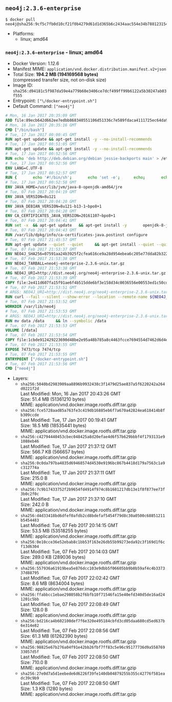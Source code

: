 ## `neo4j:2.3.6-enterprise`

```console
$ docker pull neo4j@sha256:9cf5c7fb0d10cf21f0b4279d61d1d365b6c2434aac554e34b7881231548ff555
```

-	Platforms:
	-	linux; amd64

### `neo4j:2.3.6-enterprise` - linux; amd64

-	Docker Version: 1.12.6
-	Manifest MIME: `application/vnd.docker.distribution.manifest.v2+json`
-	Total Size: **194.2 MB (194169568 bytes)**  
	(compressed transfer size, not on-disk size)
-	Image ID: `sha256:d94181c5f987da59e4a779b60e3406ce7dcf499ff99b6122a5b30247ab03f555`
-	Entrypoint: `["\/docker-entrypoint.sh"]`
-	Default Command: `["neo4j"]`

```dockerfile
# Mon, 16 Jan 2017 20:35:09 GMT
ADD file:89ecb642d662ee7edbb868340551106d51336c7e589fdaca4111725ec64da957 in / 
# Mon, 16 Jan 2017 20:35:16 GMT
CMD ["/bin/bash"]
# Tue, 17 Jan 2017 00:00:45 GMT
RUN apt-get update && apt-get install -y --no-install-recommends 		ca-certificates 		curl 		wget 	&& rm -rf /var/lib/apt/lists/*
# Tue, 17 Jan 2017 00:51:05 GMT
RUN apt-get update && apt-get install -y --no-install-recommends 		bzip2 		unzip 		xz-utils 	&& rm -rf /var/lib/apt/lists/*
# Tue, 17 Jan 2017 00:52:56 GMT
RUN echo 'deb http://deb.debian.org/debian jessie-backports main' > /etc/apt/sources.list.d/jessie-backports.list
# Tue, 17 Jan 2017 00:52:56 GMT
ENV LANG=C.UTF-8
# Tue, 17 Jan 2017 00:52:57 GMT
RUN { 		echo '#!/bin/sh'; 		echo 'set -e'; 		echo; 		echo 'dirname "$(dirname "$(readlink -f "$(which javac || which java)")")"'; 	} > /usr/local/bin/docker-java-home 	&& chmod +x /usr/local/bin/docker-java-home
# Tue, 17 Jan 2017 00:52:58 GMT
ENV JAVA_HOME=/usr/lib/jvm/java-8-openjdk-amd64/jre
# Tue, 07 Feb 2017 20:04:19 GMT
ENV JAVA_VERSION=8u121
# Tue, 07 Feb 2017 20:04:20 GMT
ENV JAVA_DEBIAN_VERSION=8u121-b13-1~bpo8+1
# Tue, 07 Feb 2017 20:04:20 GMT
ENV CA_CERTIFICATES_JAVA_VERSION=20161107~bpo8+1
# Tue, 07 Feb 2017 20:04:41 GMT
RUN set -x 	&& apt-get update 	&& apt-get install -y 		openjdk-8-jre-headless="$JAVA_DEBIAN_VERSION" 		ca-certificates-java="$CA_CERTIFICATES_JAVA_VERSION" 	&& rm -rf /var/lib/apt/lists/* 	&& [ "$JAVA_HOME" = "$(docker-java-home)" ]
# Tue, 07 Feb 2017 20:04:43 GMT
RUN /var/lib/dpkg/info/ca-certificates-java.postinst configure
# Tue, 07 Feb 2017 21:45:57 GMT
RUN apt-get update --quiet --quiet     && apt-get install --quiet --quiet --no-install-recommends lsof     && rm -rf /var/lib/apt/lists/*
# Tue, 07 Feb 2017 21:53:37 GMT
ENV NEO4J_SHA256=07591aa24b3925f2cfea616ce9a28d954ebea6c205e77dda82b322238d1dbc3f
# Tue, 07 Feb 2017 21:53:38 GMT
ENV NEO4J_TARBALL=neo4j-enterprise-2.3.6-unix.tar.gz
# Tue, 07 Feb 2017 21:53:38 GMT
ARG NEO4J_URI=http://dist.neo4j.org/neo4j-enterprise-2.3.6-unix.tar.gz
# Tue, 07 Feb 2017 21:53:39 GMT
COPY file:2e411d607fa15f91ae6f4b515dde6bf3e158d34c0036556e00553ed1c50cd63d in /tmp/ 
# Tue, 07 Feb 2017 21:53:51 GMT
# ARGS: NEO4J_URI=http://dist.neo4j.org/neo4j-enterprise-2.3.6-unix.tar.gz
RUN curl --fail --silent --show-error --location --remote-name ${NEO4J_URI}     && echo "${NEO4J_SHA256} ${NEO4J_TARBALL}" | sha256sum --check --quiet -     && tar --extract --file ${NEO4J_TARBALL} --directory /var/lib     && mv /var/lib/neo4j-* /var/lib/neo4j     && rm ${NEO4J_TARBALL}
# Tue, 07 Feb 2017 21:53:52 GMT
WORKDIR /var/lib/neo4j
# Tue, 07 Feb 2017 21:53:53 GMT
# ARGS: NEO4J_URI=http://dist.neo4j.org/neo4j-enterprise-2.3.6-unix.tar.gz
RUN mv data /data     && ln --symbolic /data
# Tue, 07 Feb 2017 21:53:53 GMT
VOLUME [/data]
# Tue, 07 Feb 2017 21:53:54 GMT
COPY file:1cbde912429223690d48be2e95a48b785a8c4463fcce7694554d7462d6d4eaae in /docker-entrypoint.sh 
# Tue, 07 Feb 2017 21:53:55 GMT
EXPOSE 7473/tcp 7474/tcp
# Tue, 07 Feb 2017 21:53:55 GMT
ENTRYPOINT ["/docker-entrypoint.sh"]
# Tue, 07 Feb 2017 21:53:56 GMT
CMD ["neo4j"]
```

-	Layers:
	-	`sha256:5040bd2983909aa8896b9932438c3f1479d25ae837a5f6220242a264d0221f2d`  
		Last Modified: Mon, 16 Jan 2017 20:43:26 GMT  
		Size: 51.4 MB (51361210 bytes)  
		MIME: application/vnd.docker.image.rootfs.diff.tar.gzip
	-	`sha256:fce5728aad85a763fe3c419db16885eb6f7a670a42824ea618414b8fb309ccde`  
		Last Modified: Tue, 17 Jan 2017 00:19:41 GMT  
		Size: 18.5 MB (18535441 bytes)  
		MIME: application/vnd.docker.image.rootfs.diff.tar.gzip
	-	`sha256:c42794440453cbec048425a8d20efae4d6f57b629bbbf4f1793131e91088eb46`  
		Last Modified: Tue, 17 Jan 2017 21:37:12 GMT  
		Size: 566.7 KB (566657 bytes)  
		MIME: application/vnd.docker.image.rootfs.diff.tar.gzip
	-	`sha256:0c0da797ba4835d69468574d4530e9196bc867b4418d179a7563c1a9c312774a`  
		Last Modified: Tue, 17 Jan 2017 21:37:11 GMT  
		Size: 215.0 B  
		MIME: application/vnd.docker.image.rootfs.diff.tar.gzip
	-	`sha256:7c9b17433752f2b9654fd4914f974c8b1681217db13e1f8f877ee73f3b0c2f0c`  
		Last Modified: Tue, 17 Jan 2017 21:37:10 GMT  
		Size: 242.0 B  
		MIME: application/vnd.docker.image.rootfs.diff.tar.gzip
	-	`sha256:d4d33418bd6dfef0afdb2cd8bdefaf5454f79d8c30a0500c68851211b5454483`  
		Last Modified: Tue, 07 Feb 2017 20:14:15 GMT  
		Size: 53.5 MB (53518255 bytes)  
		MIME: application/vnd.docker.image.rootfs.diff.tar.gzip
	-	`sha256:0e10cce36e52ebab8c1bb53f163e26db55b99273eda92c3f169d1f6cf13d6304`  
		Last Modified: Tue, 07 Feb 2017 20:14:03 GMT  
		Size: 289.0 KB (289036 bytes)  
		MIME: application/vnd.docker.image.rootfs.diff.tar.gzip
	-	`sha256:557936a61919bea5e876dcc103e9dbb5f06605bb9b0b59af4c4b337337d88795`  
		Last Modified: Tue, 07 Feb 2017 22:02:42 GMT  
		Size: 8.6 MB (8634004 bytes)  
		MIME: application/vnd.docker.image.rootfs.diff.tar.gzip
	-	`sha256:ffabbcc1ebae298058b2f6bfb10f71546fa15e40efd340d5de16ad241201c5bb`  
		Last Modified: Tue, 07 Feb 2017 22:08:49 GMT  
		Size: 128.0 B  
		MIME: application/vnd.docker.image.rootfs.diff.tar.gzip
	-	`sha256:bd216ca4b602100def7f6e320e495184cbfd3cd05daa680cd5ed637b6e314e82`  
		Last Modified: Tue, 07 Feb 2017 22:08:56 GMT  
		Size: 61.3 MB (61262390 bytes)  
		MIME: application/vnd.docker.image.rootfs.diff.tar.gzip
	-	`sha256:98825e67b276a04f91e42bb26fbf7ff83c5e96c95177736d9a55876933057d5f`  
		Last Modified: Tue, 07 Feb 2017 22:08:50 GMT  
		Size: 710.0 B  
		MIME: application/vnd.docker.image.rootfs.diff.tar.gzip
	-	`sha256:27e0d7a5d1eebede6d6226f39fe140db04879255b355c42776f581eadc39c9b9`  
		Last Modified: Tue, 07 Feb 2017 22:08:50 GMT  
		Size: 1.3 KB (1280 bytes)  
		MIME: application/vnd.docker.image.rootfs.diff.tar.gzip
